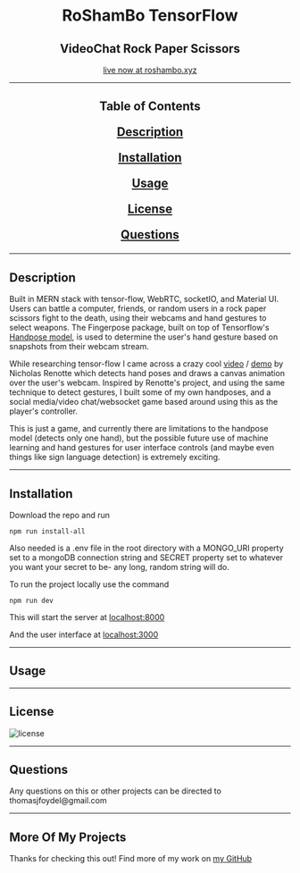 <h1 align='center'>RoShamBo TensorFlow</h1>
<h2 align="center">VideoChat Rock Paper Scissors</h2>
<p align="center"><a href="https://roshambo.xyz">live now at roshambo.xyz</a></p>

<hr/>
<h2 align='center'>Table of Contents</2>
<p align='center'><a href='#description'>Description</a></p>
<p align='center'><a href='#installation'>Installation</a></p>
<p align='center'><a href='#usage'>Usage</a></p>
<p align='center'><a href='#license'>License</a></p>
<p align='center'><a href='#questions'>Questions</a></p>
<hr/>

<h2>Description</h2>
<p>
Built in MERN stack with tensor-flow, WebRTC, socketIO, and Material UI. Users can battle a computer, friends, or random users in a rock paper scissors fight to the death, using their webcams and hand gestures to select weapons. The Fingerpose package, built on top of Tensorflow's <a href="https://github.com/tensorflow/tfjs-models/tree/master/handpose">Handpose model</a>, is used to determine the user's hand gesture based on snapshots from their webcam stream.  
</p>
<p>While researching tensor-flow I came across a crazy cool <a href="https://www.youtube.com/watch?v=WajtPtLAg-o">video</a> / <a href="https://github.com/nicknochnack/CustomGestureRecognition">demo</a> by Nicholas Renotte which detects hand poses and draws a canvas animation over the user's webcam. Inspired by Renotte's project, and using the same technique to detect gestures, I built some of my own handposes, and a social media/video chat/websocket game based around using this as the player's controller.</p>
<p>This is just a game, and currently there are limitations to the handpose model (detects only one hand), but the possible future use of machine learning and hand gestures for user interface controls (and maybe even things like sign language detection) is extremely exciting.</p>
<hr/>
<h2>Installation</h2>
<p>Download the repo and run<p>

    npm run install-all

<p>Also needed is a .env file in the root directory with a MONGO_URI property set to a mongoDB connection string and SECRET property set to whatever you want your secret to be- any long, random string will do.</p>
<p>To run the project locally use the command<p>

    npm run dev

<p>This will start the server at <a href="http://localhost:8000">localhost:8000</a></p>
<p>And the user interface at <a href="http://localhost:3000">localhost:3000</a></p>
<hr/>
<h2>Usage</h2>

<p></p>

<hr/>
<h2>License</h2>
<p><img src='https://img.shields.io/badge/license-MIT-half' alt='license'></img>
<hr/>
<h2>Questions</h2>
<p>Any questions on this or other projects can be directed to thomasjfoydel@gmail.com </p>
<hr/>
<h2>More Of My Projects</h2>
<p>Thanks for checking this out! Find more of my work on <a href='https://github.com/thomasfoydel'>my GitHub</a></p>
